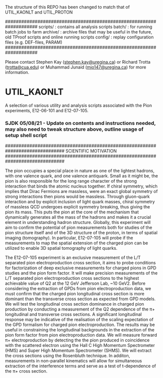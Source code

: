 The structure of this REPO has been changed to match that of UTIL_KAONLT and UTIL_PROTON

####################################################################
scripts/        : contains all analysis scripts
batch/          : for running batch jobs to farm
archive/        : archive files that may be useful in the future, old TProof scripts and online running scripts
config/         : replay configuration files (e.g. DEF-files, PARAM)
####################################################################

Please contact Stephen Kay (stephen.kay@uregina.ca) or Richard Trotta (trotta@cua.edu) or Muhammad Junaid (mjo147@uregina.ca) for more information.

# UTIL_KAONLT

A selection of various utility and analysis scripts associated with the Pion experiments, E12-06-101 and E12-07-105.

### SJDK 05/08/21 - Update on contents and instructions needed, may also need to tweak structure above, outline usage of setup shell script

##############################################################################
			SCIENTIFIC MOTIVATION
##############################################################################

The pion occupies a special place in nature as one of the lightest hadrons, with one valence quark, and one valence antiquark. Small as it might be, the pion is also responsible for the long range character of the strong interaction that binds the atomic nucleus together. If chiral symmetry, which implies that Dirac Fermions are massless, were an exact global symmetry of strong interactions then pions would be massless. Through gluon-quark interaction and by explicit inclusion of light quark masses, chiral symmetry of massless QCD undergoes explicit symmetry breaking, thus giving the pion its mass. This puts the pion at the core of the mechanism that dynamically generates all the mass of the hadrons and makes it a crucial element in understanding hadron structure. Globally, this experiment will aim to confirm the potential of pion measurements both for studies of the pion structure itself and of the 3D structure of the proton, in terms of spatial imaging (tomography). In particular, E12-07-105 will probe if the measurements to map the spatial extension of the charged pion can be utilized to enable 3D spatial tomography of light quarks.

The E12-07-105 experiment is an exclusive measurement of the L/T separated pion electroproduction cross section, it aims to probe conditions for factorization of deep exclusive measurements for charged pions in GPD studies and the pion form factor. It will make precision measurements of the L/T separated pion electroproduction cross sections to the highest achievable value of Q2 at the 12 GeV Jefferson Lab, ~10 GeV2. Before considering the extraction of GPDs from pion electroproduction data, we must confirm that the charged pion longitudinal cross section is more dominant than the transverse cross section as expected from GPD models. We will test the longitudinal cross section dominance in charged pion production by conducting a measurement of the Q2 dependence of the
π+ longitudinal and transverse cross sections. A significant longitudinal response may be indicative of the realisation of the scaling expectation of the GPD formalism for charged pion electroproduction. The results may be useful in constraining the longitudinal backgrounds in the extraction of the pion form factor from pion electroproduction data. We will measure forward π+ electroproduction by detecting the the pion produced in coincidence with the scattered electron using the Hall C High Momentum Spectrometer (HMS) and Super High Momentum Spectrometer (SHMS). We will extract the cross sections using the Rosenbluth technique. In additon, measurements in non-parallel kinematics will allow for simultaneous extraction of the interference terms and serve as a test of t-dependence of the π+ cross section.

